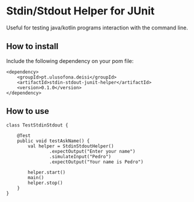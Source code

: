 # Stdin/Stdout Helper for JUnit

Useful for testing java/kotlin programs interaction with the command line. 

## How to install

Include the following dependency on your pom file:

    <dependency>
	    <groupId>pt.ulusofona.deisi</groupId>
	    <artifactId>stdin-stdout-junit-helper</artifactId>
	    <version>0.1.0</version>
	</dependency>
	
## How to use

    class TestStdinStdout {

        @Test
        public void testAskName() {
            val helper = StdinStdoutHelper()
                    .expectOutput("Enter your name")
                    .simulateInput("Pedro")
                    .expectOutput("Your name is Pedro")
    
            helper.start()
            main()
            helper.stop()
        }
    }